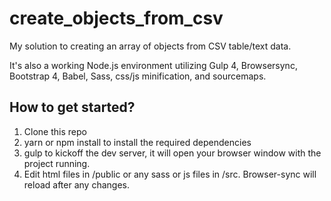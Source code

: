 # create_objects_from_csv

My solution to creating an array of objects from CSV table/text data.

It's also a working Node.js environment utilizing Gulp 4, Browsersync, Bootstrap 4, Babel, Sass, css/js minification, and sourcemaps.

## How to get started?

1. Clone this repo
2. yarn or npm install to install the required dependencies
3. gulp to kickoff the dev server, it will open your browser window with the project running.
4. Edit html files in /public or any sass or js files in /src. Browser-sync will reload after any changes.
